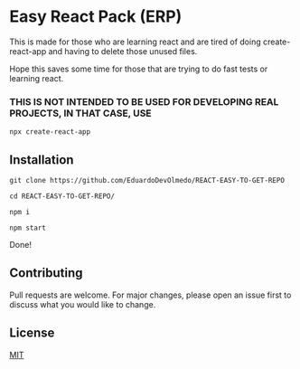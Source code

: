 # Easy React Pack (ERP)

This is made for those who are learning react and are tired of doing create-react-app and having to delete those unused files.

Hope this saves some time for those that are trying to do fast tests or learning react.

### THIS IS NOT INTENDED TO BE USED FOR DEVELOPING REAL PROJECTS, IN THAT CASE, USE 

```npx create-react-app```

## Installation
```git clone https://github.com/EduardoDevOlmedo/REACT-EASY-TO-GET-REPO```

```cd REACT-EASY-TO-GET-REPO/```

```npm i```

```npm start```

Done! 

## Contributing
Pull requests are welcome. For major changes, please open an issue first to discuss what you would like to change.


## License
[MIT](https://choosealicense.com/licenses/mit/)
